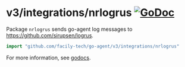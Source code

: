 # v3/integrations/nrlogrus [![GoDoc](https://godoc.org/github.com/facily-tech/go-agent/v3/integrations/nrlogrus?status.svg)](https://godoc.org/github.com/facily-tech/go-agent/v3/integrations/nrlogrus)

Package `nrlogrus` sends go-agent log messages to https://github.com/sirupsen/logrus.

```go
import "github.com/facily-tech/go-agent/v3/integrations/nrlogrus"
```

For more information, see
[godocs](https://godoc.org/github.com/facily-tech/go-agent/v3/integrations/nrlogrus).
